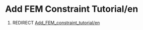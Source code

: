 # Add FEM Constraint Tutorial/en
1.  REDIRECT [Add\_FEM\_constraint\_tutorial/en](Add_FEM_constraint_tutorial/en.md)
